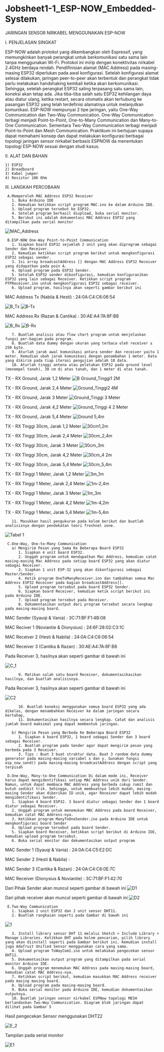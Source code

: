 # Jobsheet1-1_ESP-NOW_Embedded-System
 JARINGAN SENSOR NIRKABEL MENGGUNAKAN ESP-NOW

I. PENJELASAN SINGKAT

ESP-NOW adalah protokol yang dikembangkan oleh Espressif, yang memungkinkan banyak perangkat untuk berkomunikasi satu sama lain tanpa menggunakan Wi-Fi. Protokol ini mirip dengan konektivitas nirkabel 2.4GHz berdaya rendah. Pendifinisian alamat (MAC Address) pada masing-masing ESP32 diperlukan pada awal konfigurasi. Setelah konfigurasi alamat selesai dilakukan, jaringan peer-to-peer akan terbentuk dan perangkat tidak perlu melakukan handshaking kembali ketika akan berkomunikasi. Sehingga, setelah perangkat ESP32 saling terpasang satu sama lain, koneksi akan tetap ada. Jika tiba-tiba salah satu ESP32 kehilangan daya atau diatur ulang, ketika restart, secara otomatis akan terhubung ke pasangan ESP32 yang telah terdefinisi alamatnya untuk melanjutkan komunikasi.  ESP-NOW mempunyai 2 tipe jaringan, yaitu One-Way Communication dan Two-Way Communication. One-Way Communication terbagi menjadi Point-to-Point, One-to-Many Communication dan Many-to-One Communication. Sementara Two-Way Communication terbagi menjadi Point-to-Point dan Mesh Communication. Praktikum ini bertujuan supaya dapat memahami konsep  dan dapat melakukan konfigurasi berbagai topologi jaringan sensor nirkabel berbasis ESPNOW da menentukan topologi ESP-NOW sesuai dengan studi kasus.

II. ALAT DAN BAHAN

    1) ESP32 
    2) Breadboard 
    3) Kabel jumper 
    4) Resistor 10K Ohm

III. LANGKAH PERCOBAAN 

     A.Memperoleh MAC Address ESP32 Receiver 
       1. Buka Arduino IDE 
       2. Kemudian ketikkan script program MAC.ino ke dalam Arduino IDE.
       3. Upload program tersebut ke ESP32. 
       4. Setelah program berhasil diupload, buka serial monitor. 
       5. Berikut ini adalah dokumentasi MAC Address ESP32 yang ditampilkan pada serial monitor
![MAC_Address](https://user-images.githubusercontent.com/121161133/210077525-cdccbe19-9129-40ab-a93a-cf8cba25aa00.png)

     B.ESP-NOW One-Way Point-to-Point Communication 
       1. Siapkan board ESP32 sejumlah 2 unit yang akan diprogram sebagai Sender dan Receiver. 
       2. Kemudian ketikkan script program berikut untuk mengkonfigurasi ESP32 sebagai sender. 
       3. Isi array broadcastAddress [] dengan MAC Address ESP32 Receiver yang didapatkan pada poin A. 
       4. Upload program pada ESP32 Sender.
       5. Setelah ESP32 sender dikonfigurasi, kemudian konfigurasikan ESP32 yang lain sebagai Receiver. Ketikkan script program PTPReceiver.ino untuk mengkonfigurasi ESP32 sebagai receiver. 
       6. Upload program, hasilnya akan seperti gambar berikut ini
MAC Address Tx (Nabila & Hesti) : 24:0A:C4:C6:06:54

![B_Tx](https://user-images.githubusercontent.com/121161133/210081338-aa3df660-fb39-4b76-a43c-b48b9ff54f61.jpg)
![B-Tx](https://user-images.githubusercontent.com/121161133/210080791-ef2a5582-da42-4249-86d2-62dacf991d6c.jpg)

MAC Address Rx (Razan & Cantika) : 30:AE:A4:7A:8F:B8

![B_Rx](https://user-images.githubusercontent.com/121161133/210081376-e1f96af3-2516-4aae-9adc-ed25c1f5c9e5.png)
![B-Rx](https://user-images.githubusercontent.com/121161133/210081067-7c36cc65-4113-4262-9411-c69476a54a85.png)

       7. Buatlah analisis atau flow chart program untuk menjelaskan fungsi per-bagian pada program.
       8. Buatlah data dummy dengan ukuran yang terbaca oleh receiver ± 250 byte. 
       9. Aturlah jarak awal komunikasi antara sender dan receiver yaitu 1 meter. Kemudian ubah jarak komunikasi dengan penambahan 1 meter. Data yang dikirim pada tiap iterasi pengujian adalah 10 data. 
       10. Aturlah tinggi antena atau peletakan ESP32 pada ground level (menempel tanah), 30 cm di atas tanah, dan 1 meter di atas tanah. 
TX - RX Ground, Jarak 1,2 Meter
![B Ground_Tinggi1 2M](https://user-images.githubusercontent.com/121161133/210082068-e1089197-5142-40aa-898d-3806db87590c.png)

TX - RX Ground, Jarak 2,4 Meter
![Ground_Tinggi2 4M](https://user-images.githubusercontent.com/121161133/210082370-ae6e8d64-2f3b-4057-b741-7daf0f562d15.png)

TX - RX Ground, Jarak 3 Meter
![Ground_Tinggi 3 Meter](https://user-images.githubusercontent.com/121161133/210082413-b6798c49-718b-4939-be49-30b19b04c2b9.png)

TX - RX Ground, Jarak 4,2 Meter
![Ground_Tinggi 4 2 Meter](https://user-images.githubusercontent.com/121161133/210085445-21118fb0-b103-4e8a-8641-9a578effa710.png)

TX - RX Ground, Jarak 5,4 Meter
![Ground 5,4m](https://user-images.githubusercontent.com/121161133/210086781-c8222a1e-b2ba-4a34-9de9-5b6f43d8dd3b.png)

TX - RX Tinggi 30cm, Jarak 1,2 Meter
![30cm1,2m](https://user-images.githubusercontent.com/121161133/210085698-385f5f9a-e815-431f-839f-d09b1167c231.png)

TX - RX Tinggi 30cm, Jarak 2,4 Meter
![30cm_2,4m](https://user-images.githubusercontent.com/121161133/210085799-c6c1ef7b-29e0-48a2-a928-cb2c7a6d4028.png)

TX - RX Tinggi 30cm, Jarak 3 Meter
![30cm_3m](https://user-images.githubusercontent.com/121161133/210084302-e88914cf-5093-49b8-8849-576794584fb4.png)

TX - RX Tinggi 30cm, Jarak 4,2 Meter
![30cm_4 2m](https://user-images.githubusercontent.com/121161133/210085916-eedbdfc8-25ac-4ac1-8869-d0041d12a32e.png)

TX - RX Tinggi 30cm, Jarak 5,4 Meter
![30cm_5,4m](https://user-images.githubusercontent.com/121161133/210086487-cd9081e4-112a-4ccd-bdbe-0d47ababdc20.png)

TX - RX Tinggi 1 Meter, Jarak 1,2 Meter
![3m_1m](https://user-images.githubusercontent.com/121161133/210084327-8fa7eb3e-9765-4683-9a37-918d96ceefb9.png)

TX - RX Tinggi 1 Meter, Jarak 2,4 Meter
![1m-2,4m](https://user-images.githubusercontent.com/121161133/210086249-755cb10d-bd9e-44c0-9ac2-999a4bc66eeb.png)

TX - RX Tinggi 1 Meter, Jarak 3 Meter
![1m_3m](https://user-images.githubusercontent.com/121161133/210086170-272347bc-5e5a-45f4-9cdc-5f58fdb49641.png)

TX - RX Tinggi 1 Meter, Jarak 4,2 Meter
![1m-4,2m](https://user-images.githubusercontent.com/121161133/210086318-ea24f290-093e-4c70-85cd-d53240c9f307.png)

TX - RX Tinggi 1 Meter, Jarak 5,4 Meter
![1m-5,4m](https://user-images.githubusercontent.com/121161133/210086402-a9e1dc79-80bc-4a19-9ce0-55e0eff309ba.png)

       11. Masukkan hasil pengukuran pada kolom berikut dan buatlah analisisnya dengan pendekatan teori freshnel zone.
![Tabel 1](https://user-images.githubusercontent.com/121161133/210081883-5ea2f3d3-ab32-4636-b441-f35eb332e0d8.png)

     C.One-Way, One-to-Many Communication 
       a) Mengirim Pesan yang Sama Ke Beberapa Board ESP32 
          1. Siapkan 4 unit board ESP32. 
          2. Unggah program untuk mendapatkan Mac Address, kemudian catat masing-masing Mac Address pada setiap board ESP32 yang akan diatur sebagai Receiver.
          3. Siapkan 1 unit ESP-32 yang akan dikonfigurasi sebagai Master/Sender.
          4. Ketik program OneToManyReceiver.ino dan tambahkan semua Mac Address ESP32 Receiver pada bagian broadcastAddress[].
          5. Upload program tersebut pada board ESP32 Sender. 
          6. Siapkan board Receiver, kemudian ketik script berikut ini pada Arduino IDE.
          7. Upload program tersebut pada Receiver. 
          8. Dokumentasikan output dari program tersebut secara lengkap pada masing-masing board. 
MAC Sender (Syauqi & Vania) : 3C:71:BF:F1:4B:08

MAC Reciver 1 (Noviantie & Dionysius) : 24:6F:28:02:C3:1C

MAC Receiver 2 (Hesti & Nabila) : 24:0A:C4:C6:06:54

MAC Receiver 3 (Cantika & Razan) : 30:AE:A4:7A:8F:B8

Pada Receiver 3, hasilnya akan seperti gambar di bawah ini

![C_1](https://user-images.githubusercontent.com/121161133/210084728-29bef717-ba18-451f-aff7-3b6b3539066e.png)

          9. Matikan salah satu board Receiver, dokumentasikasikan hasilnya, dan buatlah analisisnya.
Pada Receiver 3, hasilnya akan seperti gambar di bawah ini

![C2](https://user-images.githubusercontent.com/121161133/210083608-2b7e5fe1-d099-47ea-a0d2-e0e62df9f0bc.png)

          10. Buatlah koneksi menggunakan semua board ESP32 yang ada dikelas, dengan menambahkan Receiver ke dalam jaringan secara bertahap, 
          11. Dokumentasikan hasilnya secara lengkap. Catat dan analisis jumlah board maksimal yang dapat membentuk jaringan.

       b) Mengirim Pesan yang Berbeda Ke Beberapa Board ESP32 
          1. Siapkan 4 board ESP32, 1 board sebagai Sender dan 3 board sebagai Receiver. 
          2. Buatlah program pada Sender agar dapat mengirim pesan yang berbeda pada 3 Receiver. 
          3. Tips : Buat 3 buat struktur data. Buat 3 random data dummy generator pada masing-masing variabel x dan y. Gunakan fungsi esp_now_send() pada masing-masing broadcastAddress dengan script yang terpisah

     D.One-Way, Many-to-One Communication Di dalam mode ini, Receiver harus dapat mengidentifikasi setiap MAC Address unik dari Sender. Namun, untuk dapat membaca MAC Address yang berbeda cukup rumit dan butuh sedikit trik. Sehingga, untuk membuatnya lebih mudah, masing-masing Sender akan diberikan ID unik, agar Receiver dapat lebih mudah mengidentifikasi Sender. 
       1. Siapkan 4 board ESP32. 3 board diatur sebagai Sender dan 1 board diatur sebagai Receiver. 
       2. Unggah program untuk menemukan MAC Address pada board Receiver, kemudian catat MAC Address-nya. 
       3. Ketikkan program ManyToOneSender.ino pada Arduino IDE untuk mengkonfigurasi board Sender
       4. Upload program tersebut pada board Sender. 
       5. Siapkan board Receiver, ketikkan script berikut di Arduino IDE, kemudian upload program tersebut.
       6. Buka serial monitor dan dokumentasikan output program
MAC Sender 1 (Syauqi & Vania) : 24:0A:C4:C5:E2:DC

MAC Sender 2 (Hesti & Nabila) : 

MAC Sender 3 (Cantika & Razan) : 24:0A:C4:C6:0E:7C

MAC Receiver  (Dionysius & Noviantie) : 3C:71:BF:F1:42:70

Dari Pihak Sender akan muncul seperti gambar di bawah ini
![D1](https://user-images.githubusercontent.com/121161133/210083025-e3455b4b-71a9-43d1-afb2-8764d3bfb73b.png)

Dari pihak receiver akan muncul seperti gambar di bawah ini
![D2](https://user-images.githubusercontent.com/121161133/210083043-f6cdbfde-0505-47be-99d0-9eb9a3a73b32.jpg)

     E.Two-Way Communication 
       1. Siapkan 2 unit ESP32 dan 2 unit sensor DHT11. 
       2. Buatlah rangkaian seperti pada Gambar di bawah ini
![1](https://user-images.githubusercontent.com/121161133/209563183-075e3128-7810-49e0-bb2b-d6b88929e25c.png)

       3. Install library sensor DHT 11 melalui Sketch > Include Library > Manage Libraries. Ketikkan DHT pada kolom pencarian, pilih library yang akan diinstall seperti pada Gambar berikut ini. Kemudian install juga Adafruit Unified Sensor menggunakan cara yang sama.
       4. Upload program ToWayCom1.ino untuk melakukan pengecekan sensor DHT11.
       5. Dokumentasikan output program yang ditampilkan pada serial monitor Arduino IDE.
       6. Unggah program menemukan MAC Address pada masing-masing board, kemudian catat MAC Address-nya. 
       7. Ketikkan script berikut, kemudian masukkan MAC Address receiver pada masing masing board. 
       8. Upload program pada masing-masing board.
       9. Buka serial monitor pada Arduino IDE, kemudian dokumentasikan outputnya. 
       10. Buatlah jaringan sensor nirkabel ESPNow topologi MESH berlandaskan Two-Way Communication. Diagram blok jaringan dapat dilihat pada Gambar 5
Hasil pengecekan Sensor menggunakan DHT22

![E_2](https://user-images.githubusercontent.com/121161133/210087583-64f69ded-8b83-4fb3-9ebd-9e3a0466b5e3.png)

Tampilan pada serial monitor

![E1](https://user-images.githubusercontent.com/121161133/210082780-534d7fd7-c1c3-4fc3-ad7c-cb62c9b72a53.png)


